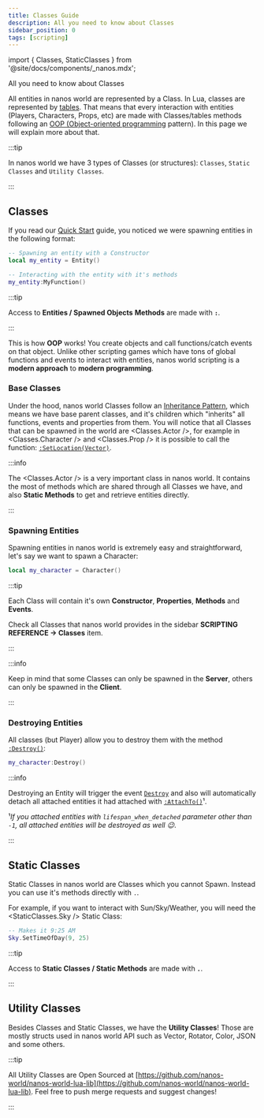 ```yaml
---
title: Classes Guide
description: All you need to know about Classes
sidebar_position: 0
tags: [scripting]
---
```



import { Classes, StaticClasses } from '@site/docs/components/_nanos.mdx';

All you need to know about Classes

All entities in nanos world are represented by a Class. In Lua, classes are represented by [tables](/scripting-reference/glossary/basic-types.md#table). That means that every interaction with entities (Players, Characters, Props, etc) are made with Classes/tables methods following an [OOP \(Object-oriented programming](https://en.wikipedia.org/wiki/Object-oriented_programming) pattern\). In this page we will explain more about that.

:::tip

In nanos world we have 3 types of Classes (or structures): `Classes`, `Static Classes` and `Utility Classes`.

:::


## Classes

If you read our [Quick Start](/getting-started/quick-start.mdx) guide, you noticed we were spawning entities in the following format:

```lua
-- Spawning an entity with a Constructor
local my_entity = Entity()

-- Interacting with the entity with it's methods
my_entity:MyFunction()
```

:::tip

Access to **Entities / Spawned Objects** **Methods** are made with **`:`**.

:::

This is how **OOP** works! You create objects and call functions/catch events on that object. Unlike other scripting games which have tons of global functions and events to interact with entities, nanos world scripting is a **modern approach** to **modern programming**.


### Base Classes

Under the hood, nanos world Classes follow an [Inheritance Pattern](https://en.wikipedia.org/wiki/Inheritance_%28object-oriented_programming%29), which means we have base parent classes, and it's children which "inherits" all functions, events and properties from them. You will notice that all Classes that can be spawned in the world are <Classes.Actor />, for example in <Classes.Character /> and <Classes.Prop /> it is possible to call the function: [`:SetLocation(Vector)`](/scripting-reference/classes/base-classes/actor.mdx#function-setlocation).

:::info

The <Classes.Actor /> is a very important class in nanos world. It contains the most of methods which are shared through all Classes we have, and also **Static Methods** to get and retrieve entities directly.

:::


### Spawning Entities

Spawning entities in nanos world is extremely easy and straightforward, let's say we want to spawn a Character:

```lua title="Server/Index.lua"
local my_character = Character()
```

:::tip

Each Class will contain it's own **Constructor**, **Properties**, **Methods** and **Events**.

Check all Classes that nanos world provides in the sidebar **SCRIPTING REFERENCE -> Classes** item.

:::

:::info

Keep in mind that some Classes can only be spawned in the **Server**, others can only be spawned in the **Client**.

:::


### Destroying Entities

All classes (but Player) allow you to destroy them with the method [`:Destroy()`](/scripting-reference/classes/base-classes/actor.mdx#function-destroy):

```lua title="Server/Index.lua"
my_character:Destroy()
```

:::info

Destroying an Entity will trigger the event [`Destroy`](/scripting-reference/classes/base-classes/entity.mdx#event-destroy) and also will automatically detach all attached entities it had attached with [`:AttachTo()`](/scripting-reference/classes/base-classes/actor.mdx#function-attachto)¹.

¹*If you attached entities with `lifespan_when_detached` parameter other than `-1`, all attached entities will be destroyed as well 😉*.

:::


## Static Classes

Static Classes in nanos world are Classes which you cannot Spawn. Instead you can use it's methods directly with `.`.

For example, if you want to interact with Sun/Sky/Weather, you will need the <StaticClasses.Sky /> Static Class:

```lua title="Client/Index.lua"
-- Makes it 9:25 AM
Sky.SetTimeOfDay(9, 25)
```

:::tip

Access to **Static Classes / Static Methods** are made with **`.`**.

:::


## Utility Classes

Besides Classes and Static Classes, we have the **Utility Classes**! Those are mostly structs used in nanos world API such as Vector, Rotator, Color, JSON and some others.

:::tip

All Utility Classes are Open Sourced at [https://github.com/nanos-world/nanos-world-lua-lib](https://github.com/nanos-world/nanos-world-lua-lib). Feel free to push merge requests and suggest changes!

:::
